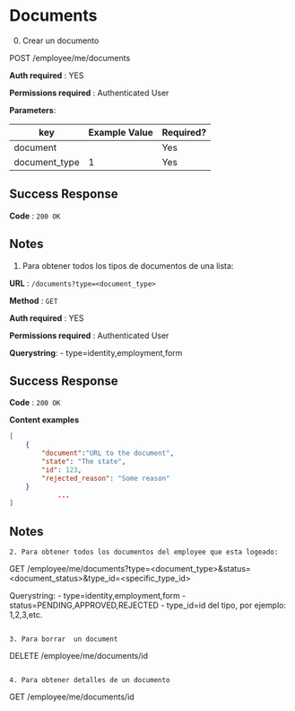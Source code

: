 # Documents

0. Crear un documento

POST /employee/me/documents

**Auth required** : YES

**Permissions required** : Authenticated User

**Parameters**:

| key                   | Example Value | Required?     |
| --------------------  | ------------  | ------------- |
| document              | <base64 data> | Yes           |
| document_type         | 1             | Yes           |



## Success Response

**Code** : `200 OK`


## Notes


1. Para obtener todos los tipos de documentos de una lista:

**URL** : `/documents?type=<document_type>`

**Method** : `GET`

**Auth required** : YES

**Permissions required** : Authenticated User

**Querystring**:
    - type=identity,employment,form


## Success Response

**Code** : `200 OK`

**Content examples**


```json
[
    {
        "document":"URL to the document",
        "state": "The state",
        "id": 123,
        "rejected_reason": "Some reason"
    }
            ...
]
```

## Notes


```
2. Para obtener todos los documentos del employee que esta logeado:
```
GET /employee/me/documents?type=<document_type>&status=<document_status>&type_id=<specific_type_id>

Querystring:
    - type=identity,employment,form
    - status=PENDING,APPROVED,REJECTED
    - type_id=id del tipo, por ejemplo: 1,2,3,etc.

```

3. Para borrar  un document
```
DELETE /employee/me/documents/id
```

4. Para obtener detalles de un documento
```
GET /employee/me/documents/id
```